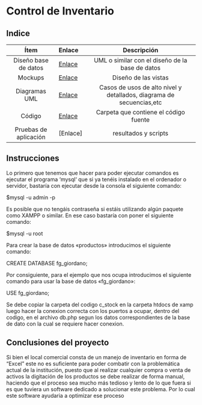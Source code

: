 # Control de Inventario

## Indice

| Ítem | Enlace | Descripción  |
|:----:|:-------|:------------:|
| Diseño base de datos | [Enlace](https://github.com/cesar20340/Repositorio/blob/master/Dise%C3%B1o%20de%20base%20de%20datos.jpg) | UML o similar con el diseño de la base de datos|
| Mockups | [Enlace](https://github.com/cesar20340/Repositorio/tree/master/Mockup) | Diseño de las vistas|
| Diagramas UML| [Enlace](https://github.com/cesar20340/Repositorio/blob/master/Diagrama.png)|Casos de usos de alto nivel y detallados, diagrama de secuencias,etc|
| Código | [Enlace](https://github.com/cesar20340/Repositorio/tree/master/Codigo_Control%20de%20Inventario/c_stock) | Carpeta que contiene el código fuente|
| Pruebas de aplicación| [Enlace]|resultados y scripts|

## Instrucciones
Lo primero que tenemos que hacer para poder ejecutar comandos es ejecutar el programa ‘mysql‘ que si ya tenéis instalado en el ordenador o servidor, bastaría con ejecutar desde la consola el siguiente comando:

$mysql -u admin -p

Es posible que no tengáis contraseña si estáis utilizando algún paquete como XAMPP o similar. En ese caso bastaría con poner el siguiente comando:

$mysql -u root

Para crear la base de datos «productos» introducimos el siguiente comando:

CREATE DATABASE fg_giordano;

Por consiguiente, para el ejemplo que nos ocupa introducimos el siguiente comando para usar la base de datos «fg_giordano»:

USE fg_giordano;


Se debe copiar la carpeta del codigo c_stock en la carpeta htdocs de xamp
luego hacer la conexion correcta con los puertos a ocupar, dentro del codigo, en el archivo db.php segun los datos correspondientes de la base de dato con la cual se requiere hacer conexion.

## Conclusiones del proyecto

Si bien el local comercial consta de un manejo de inventario en forma de “Excel” este no es suficiente para poder combatir con la problemática actual de la institución, puesto que al realizar cualquier compra o venta de activos la digitación de los productos se debe realizar de forma manual, haciendo que el proceso sea mucho más tedioso y lento de lo que fuera si es que tuviera un software dedicado a solucionar este problema. Por lo cual este software ayudaria a optimizar ese proceso 
